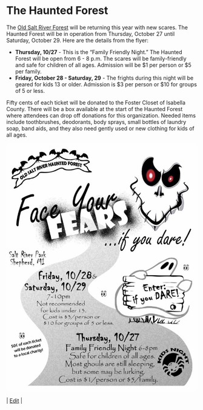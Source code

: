 # The Haunted Forest

The [Old Salt River Forest](http://www.shepherdhistory.org/community-events/) will be returning this year with new scares. The Haunted Forest will be in operation from Thursday, October 27 until Saturday, October 29. Here are the details from the flyer:


* **Thursday, 10/27** - This is the “Family Friendly Night.” The Haunted Forest will be open from 6 - 8 p.m. The scares will be family-friendly and safe for children of all ages. Admission will be $1 per person or $5 per family.
* **Friday, October 28 - Saturday, 29** - The frights during this night will be geared for kids 13 or older. Admission is $3 per person or $10 for groups of 5 or less.

Fifty cents of each ticket will be donated to the Foster Closet of Isabella County. There will be a box available at the start of the Haunted Forest where attendees can drop off donations for this organization. Needed items include toothbrushes, deodorants, body sprays, small bottles of laundry soap, band aids, and they also need gently used or new clothing for kids of all ages.

![](hauntedtrail.jpg)

| [Edit](https://github.com/MidMichOnline/SCR-10212016/blob/master/thehauntedforest.md) |